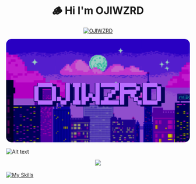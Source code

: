 <h1 align="center">🪵 Hi I'm OJIWZRD </h1>

<p align="center">
  <a href="https://yuri-neko.github.io/">
    <img src="https://readme-typing-svg.herokuapp.com?center=true&vCenter=true&size=36&width=1000&lines=I+am+a+beginner+developer+from+Indonesia;Eager+to+learn+and+grow+in+programming" alt="OJIWZRD" />
  </a>
</p>
<img 
  src="https://raw.githubusercontent.com/ojiwzrd/ojiwzrd/refs/heads/main/image/20250810_012800.png" 
  alt="BANNER" 
  style="border-radius: 15px;"
/>
<br>

![Alt text](https://spotify-recently-played-readme.vercel.app/api?user=31qzfcu3nep73aelu2p6ve3mmc4m&count=3)

<p align="center">
  <img src="https://github-readme-stats.vercel.app/api?username=ojiwzrd&show_icons=true&theme=synthwave&hide_border=true" height="165" />
</p>


[![My Skills](https://skillicons.dev/icons?i=javascript,python,php,react,nodejs,laravel,mysql,mongodb)](https://skillicons.dev)

